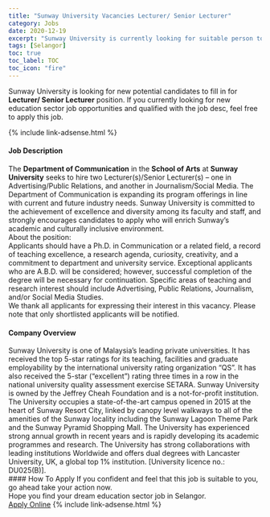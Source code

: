 ```yaml
---
title: "Sunway University Vacancies Lecturer/ Senior Lecturer" 
category: Jobs 
date: 2020-12-19 
excerpt: "Sunway University is currently looking for suitable person to fill in the Lecturer/ Senior Lecturer which positioned at Selangor" 
tags: [Selangor] 
toc: true 
toc_label: TOC 
toc_icon: "fire" 
--- 
```


<p>Sunway University is looking for new potential candidates to fill in for <b>Lecturer/ Senior Lecturer</b> position. If you currently looking for new education sector job opportunities and qualified with the job desc, feel free to apply this job.
</p>{% include link-adsense.html %} 
 <div><div><div><h4>Job Description</h4></div></div><div><div><span><div><div>The <strong>Department of Communication</strong> in the <strong>School of Arts</strong> at <strong>Sunway University</strong> seeks to hire two Lecturer(s)/Senior Lecturer(s) &#8211; one in Advertising/Public Relations, and another in Journalism/Social Media. The Department of Communication is expanding its program offerings in line with current and future industry needs. Sunway University is committed to the achievement of excellence and diversity among its faculty and staff, and strongly encourages candidates to apply who will enrich Sunway&#8217;s academic and culturally inclusive environment.</div><div>About the position:</div><div>Applicants should have a Ph.D. in Communication or a related field, a record of teaching excellence, a research agenda, curiosity, creativity, and a commitment to department and university service. Exceptional applicants who are A.B.D. will be considered; however, successful completion of the degree will be necessary for continuation. Specific areas of teaching and research interest should include Advertising, Public Relations, Journalism, and/or Social Media Studies.</div><div>We thank all applicants for expressing their interest in this vacancy. Please note that only shortlisted applicants will be notified.</div></div></span></div></div></div> 
<div><div><div><h4>Company Overview</h4></div></div><div><div><span><div><div>
<div>
<div>
			Sunway University is one of Malaysia&#8217;s leading private universities. It has received the top 5-star ratings for its teaching, facilities and graduate employability by the international university rating organization &#8220;QS&#8221;. It has also received the 5-star (&#8220;excellent&#8221;) rating three times in a row in the national university quality assessment exercise SETARA. Sunway University is owned by the Jeffrey Cheah Foundation and is a not-for-profit institution. The University occupies a state-of-the-art campus opened in 2015 at the heart of Sunway Resort City, linked by canopy level walkways to all of the amenities of the Sunway locality including the Sunway Lagoon Theme Park and the Sunway Pyramid Shopping Mall. The University has experienced strong annual growth in recent years and is rapidly developing its academic programmes and research. The University has strong collaborations with leading institutions Worldwide and offers dual degrees with Lancaster University, UK, a global top 1% institution. [University licence no.: DU025(B)].</div>
</div>
</div></div></span></div></div></div> 
#### How To Apply 
If you confident and feel that this job is suitable to you, go ahead take your action now. <br/> 
Hope you find your dream education sector job in Selangor. <br/> 
<a href="https://www.jobstreet.com.my/en/job/lecturer-senior-lecturer-4447963?jobId=jobstreet-my-job-4447963&sectionRank=5&token=0~fbc4ce5b-04eb-47b0-80e5-7b5ee1b267e6&fr=SRP%20View%20In%20New%20Ta" class="btn btn--info" target="_blank" rel="nofollow noopenner">Apply Online</a> 
{% include link-adsense.html %} 